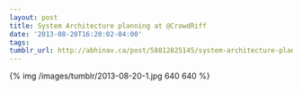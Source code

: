 ```yaml
---
layout: post
title: System Architecture planning at @CrowdRiff
date: '2013-08-20T16:20:02-04:00'
tags: 
tumblr_url: http://abhinav.ca/post/58812825145/system-architecture-planning-at-crowdriff
---
```

{% img /images/tumblr/2013-08-20-1.jpg 640 640 %}